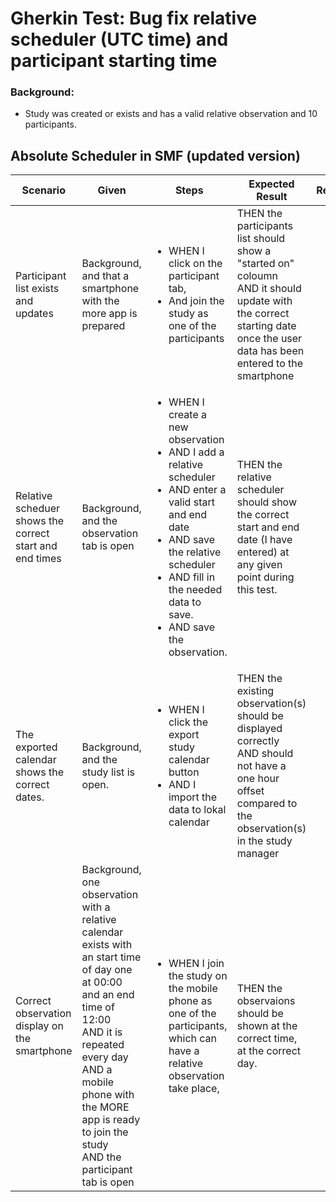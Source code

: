 # Gherkin Test: Bug fix relative scheduler (UTC time) and participant starting time

### Background:
- Study was created or exists and has a valid relative observation and 10 participants.

## Absolute Scheduler in SMF (updated version)

| **Scenario**                                            | **Given**                                                                                                                                                                                                                                                              | **Steps**                                                                                                                                                                                                                                                    | **Expected Result**                                                                                                                                                           | **Result**                                              | **Note**                                                                                                                                                                                                                                                                                                                                                                                                                                                                                                            |
|---------------------------------------------------------|------------------------------------------------------------------------------------------------------------------------------------------------------------------------------------------------------------------------------------------------------------------------|--------------------------------------------------------------------------------------------------------------------------------------------------------------------------------------------------------------------------------------------------------------|-------------------------------------------------------------------------------------------------------------------------------------------------------------------------------|---------------------------------------------------------|---------------------------------------------------------------------------------------------------------------------------------------------------------------------------------------------------------------------------------------------------------------------------------------------------------------------------------------------------------------------------------------------------------------------------------------------------------------------------------------------------------------------|
| Participant list exists and updates                     | Background, and that a smartphone with the more app is prepared                                                                                                                                                                                                        | <ul><li>WHEN I click on the participant tab, </li><li>And join the study as one of the participants </li></ul>                                                                                                                                               | THEN the participants list should show a "started on" coloumn <br/>AND it should update with the correct starting date once the user data has been entered to the smartphone  |                                             |                                                                                                                                                                                                                                                                                                                                                                                                                                                                                                                     |
| Relative scheduer shows the correct start and end times | Background, and the observation tab is open                                                                                                                                                                                                                            | <ul><li>WHEN I create a new observation</li><li>AND I add a relative scheduler</li><li>AND enter a valid start and end date</li><li>AND save the relative scheduler</li><li>AND fill in the needed data to save.</li><li>AND save the observation.</li></ul> | THEN the relative scheduler should show the correct start and end date (I have entered) at any given point during this test.                                                  |                                             |                                                                                                                                                                                                                                                                                                                                                                                                                                                                                                                     |
| The exported calendar shows the correct dates.          | Background, and the study list is open.                                                                                                                                                                                                                                | <ul><li>WHEN I click the export study calendar button</li><li>AND I import the data to lokal calendar</li></ul>                                                                                                                                              | THEN the existing observation(s) should be displayed correctly <br/>AND should not have a one hour offset compared to the observation(s) in the study manager                 |                                            |                                                                                                                                                                                                                                                                                                                                                                                                                                                                                                                     |
| Correct observation display on the smartphone           | Background, one observation with a relative calendar exists with an start time of day one at 00:00 and an end time of 12:00<br/> AND it is repeated every day<br/>AND a mobile phone with the MORE app is ready to join the study <br/>AND the participant tab is open | <ul><li>WHEN I join the study on the mobile phone as one of the participants, which can have a relative observation take place,</li></ul>                                                                                          | THEN the observaions should be shown at the correct time, at the correct day.                                                                                                 |                                           |                                                                                                                                                                                                                                                                                                                                                                                                                                                                                                                     |
